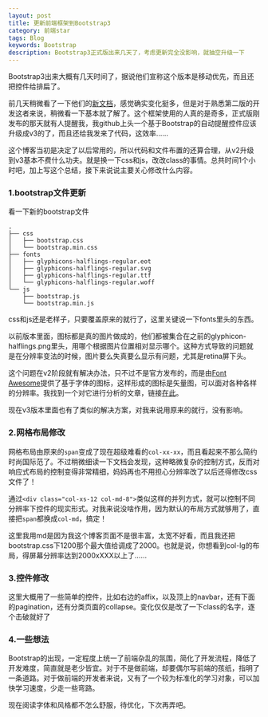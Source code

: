 ```yaml
---
layout: post
title: 更新前端框架到Bootstrap3
category: 前端star
tags: Blog
keywords: Bootstrap
description: Bootstrap3正式版出来几天了，考虑更新完全没影响，就抽空升级一下
---
```


Bootstrap3出来大概有几天时间了，据说他们宣称这个版本是移动优先，而且还把控件给排扁了。

前几天稍微看了一下他们的[新文档](http://getbootstrap.com)，感觉确实变化挺多，但是对于熟悉第二版的开发这者来说，稍微看一下基本就了解了。这个框架使用的人真的是奇多，正式版刚发布的那天就有人提醒我，我github上头一个基于Bootstrap的自动提醒控件应该升级成v3的了，而且还给我发来了代码，这效率……

这个博客当初是决定了以后常用的，所以代码和文件布置的还算合理，从v2升级到v3基本不费什么功夫。就是换一下css和js，改改class的事情。总共时间1个小时吧，加上写这个总结，接下来说说主要关心修改什么内容。

### 1.bootstrap文件更新

看一下新的bootstrap文件

    .
    ├── css
    │   ├── bootstrap.css
    │   └── bootstrap.min.css
    ├── fonts
    │   ├── glyphicons-halflings-regular.eot
    │   ├── glyphicons-halflings-regular.svg
    │   ├── glyphicons-halflings-regular.ttf
    │   └── glyphicons-halflings-regular.woff
    └── js
        ├── bootstrap.js
        └── bootstrap.min.js

css和js还是老样子，只要覆盖原来的就行了，这里关键说一下fonts里头的东西。

以前版本里面，图标都是真的图片做成的，他们都被集合在之前的glyphicon-halflings.png里头，用哪个根据图片位置相对显示哪个。这种方式导致的问题就是在分辨率变法的时候，图片要么失真要么显示有问题，尤其是retina屏下头。

这个问题在v2阶段就有解决办法，只不过不是官方发布的，而是由[Font Awesome](http://fortawesome.github.io/Font-Awesome/)提供了基于字体的图标，这样形成的图标是矢量图，可以面对各种各样的分辨率。我找到一个对它进行分析的文章，链接[在此](http://www.cnblogs.com/zhengenru2008/archive/2013/04/12/3016659.html)。

现在v3版本里面也有了类似的解决方案，对我来说用原来的就行，没有影响。

### 2.网格布局修改

网格布局由原来的`span`变成了现在超级难看的`col-xx-xx`，而且看起来不那么简约时尚国际范了。不过稍微细读一下文档会发现，这种略微复杂的控制方式，反而对响应式布局的控制变得非常精细，妈妈再也不用担心分辨率改了以后还得修改css文件了！

通过`<div class="col-xs-12 col-md-8">`类似这样的并列方式，就可以控制不同分辨率下控件的现实形式。对我来说没啥作用，因为默认的布局方式就够用了，直接把`span`都换成`col-md`，搞定！

这里我用md是因为我这个博客页面不是很丰富，太宽不好看，而且我还把bootstrap.css下1200那个最大值给调成了2000。也就是说，你想看到col-lg的布局，得屏幕分辨率达到2000xXXX以上了……

### 3.控件修改

这里大概用了一些简单的控件，比如右边的affix，以及顶上的navbar，还有下面的pagination，还有分类页面的collapse。变化仅仅是改了一下class的名字，逐个击破就好了

### 4.一些想法

Bootstrap的出现，一定程度上统一了前端杂乱的氛围，简化了开发流程，降低了开发难度，简直就是老少皆宜。对于不是做前端，却要偶尔写前端的孩纸，指明了一条道路。对于做前端的开发者来说，又有了一个较为标准化的学习对象，可以加快学习速度，少走一些弯路。

现在阅读字体和风格都不怎么舒服，待优化，下次再弄吧。





